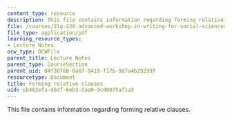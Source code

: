```yaml
---
content_type: resource
description: This file contains information regarding forming relative clauses.
file: /courses/21g-228-advanced-workshop-in-writing-for-social-sciences-and-architecture-els-spring-2007/eb482efad6df6eb3daa99cd0075af1a3_MIT21G.228S07_adj_clauses.pdf
file_type: application/pdf
learning_resource_types:
- Lecture Notes
ocw_type: OCWFile
parent_title: Lecture Notes
parent_type: CourseSection
parent_uid: 04f30f6b-0a67-9419-f17b-9d7a4b29299f
resourcetype: Document
title: Forming relative clauses
uid: eb482efa-d6df-6eb3-daa9-9cd0075af1a3
---
```

This file contains information regarding forming relative clauses.

